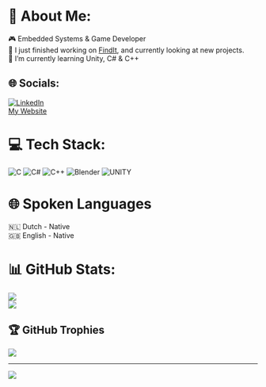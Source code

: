 # 💫 About Me:
🎮 Embedded Systems & Game Developer <br> 🔭 I just finished working on [FindIt](https://github.com/T3-FindIt/FindIt), and currently looking at new projects.<br>🌱 I’m currently learning Unity, C# & C++ <br> 


## 🌐 Socials:
[![LinkedIn](https://img.shields.io/badge/LinkedIn-%230077B5.svg?logo=linkedin&logoColor=white)](https://www.linkedin.com/in/nathan-thus-20b11526b/) <br>
[My Website](https://nathanthus.games)

# 💻 Tech Stack:
![C](https://img.shields.io/badge/c-%2300599C.svg?style=for-the-badge&logo=c&logoColor=white) ![C#](https://img.shields.io/badge/c%23-%23239120.svg?style=for-the-badge&logo=c-sharp&logoColor=white) ![C++](https://img.shields.io/badge/c++-%2300599C.svg?style=for-the-badge&logo=c%2B%2B&logoColor=white) ![Blender](https://img.shields.io/badge/blender-%23F5792A.svg?style=for-the-badge&logo=blender&logoColor=white) ![UNITY](https://img.shields.io/badge/Unity-%2320232a.svg?style=for-the-badge&logo=unity&logoColor=white)
# 🌐 Spoken Languages
🇳🇱 Dutch - Native <br>
🇬🇧 English - Native

# 📊 GitHub Stats:
![](https://github-readme-stats.vercel.app/api?username=NathanThus&theme=dark&hide_border=false&include_all_commits=true&count_private=true)<br/>
![](https://github-readme-streak-stats.herokuapp.com/?user=NathanThus&theme=dark&hide_border=false)<br/>

## 🏆 GitHub Trophies
![](https://github-profile-trophy.vercel.app/?username=NathanThus&theme=darkhub&no-frame=false&no-bg=false&margin-w=4)

---
[![](https://visitcount.itsvg.in/api?id=NathanThus&icon=1&color=4)](https://visitcount.itsvg.in)

<!-- Proudly created with GPRM ( https://gprm.itsvg.in ) -->

<!--
**NathanThus/NathanThus** is a ✨ _special_ ✨ repository because its `README.md` (this file) appears on your GitHub profile.

Here are some ideas to get you started:

- 🔭 I’m currently working on ...
- 🌱 I’m currently learning ...
- 👯 I’m looking to collaborate on ...
- 🤔 I’m looking for help with ...
- 💬 Ask me about ...
- 😄 Pronouns: ...
- ⚡ Fun fact: ...
-->
